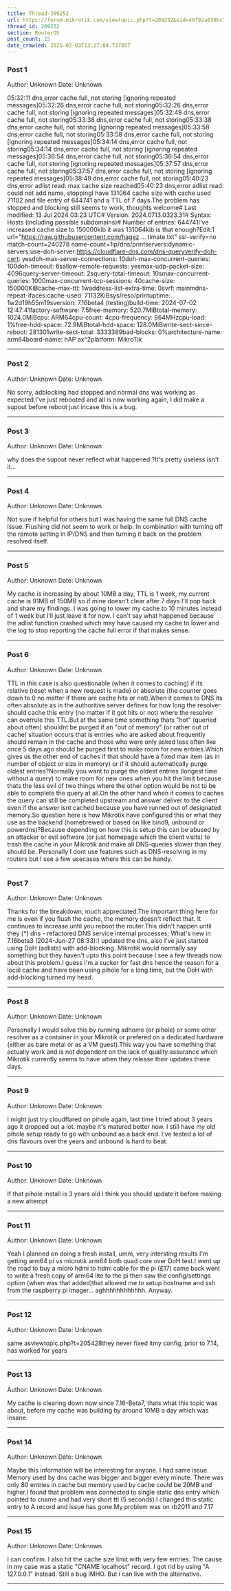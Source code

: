 ```yaml
---
title: Thread-209252
url: https://forum.mikrotik.com/viewtopic.php?t=209252&sid=49f92a630bc7970d8ca50523be880e8f
thread_id: 209252
section: RouterOS
post_count: 15
date_crawled: 2025-02-03T13:27:04.737857
---
```


### Post 1
Author: Unknown
Date: Unknown

05:32:11 dns,error cache full, not storing [ignoring repeated messages]05:32:26 dns,error cache full, not storing05:32:26 dns,error cache full, not storing [ignoring repeated messages]05:32:49 dns,error cache full, not storing05:33:38 dns,error cache full, not storing05:33:38 dns,error cache full, not storing [ignoring repeated messages]05:33:58 dns,error cache full, not storing05:33:58 dns,error cache full, not storing [ignoring repeated messages]05:34:14 dns,error cache full, not storing05:34:14 dns,error cache full, not storing [ignoring repeated messages]05:36:54 dns,error cache full, not storing05:36:54 dns,error cache full, not storing [ignoring repeated messages]05:37:57 dns,error cache full, not storing05:37:57 dns,error cache full, not storing [ignoring repeated messages]05:38:49 dns,error cache full, not storing05:40:23 dns,error adlist read: max cache size reached05:40:23 dns,error adlist read: could not add name, stoppingI have 131064 cache size with cache used 71102 and file entry of 644741 and a TTL of 7 days.The problem has stopped and blocking still seems to work, thoughts welcome# Last modified: 13 Jul 2024 03:23 UTC# Version: 2024.0713.0323.31# Syntax: Hosts (including possible subdomains)# Number of entries: 644741I've increased cache size to 150000kib it was 131064kib is that enough?Edit:1   url="https://raw.githubusercontent.com/hagez ... timate.txt" ssl-verify=no match-count=240278 name-count=1ip/dns/printservers:dynamic-servers:use-doh-server:https://cloudflare-dns.com/dns-queryverify-doh-cert: yesdoh-max-server-connections: 10doh-max-concurrent-queries: 100doh-timeout: 6sallow-remote-requests: yesmax-udp-packet-size: 4096query-server-timeout: 2squery-total-timeout: 10smax-concurrent-queries: 1000max-concurrent-tcp-sessions: 40cache-size: 150000KiBcache-max-ttl: 1waddress-list-extra-time: 0svrf: mainmdns-repeat-ifaces:cache-used: 71132KiBsys/reso/printuptime: 1w2d19h55m19sversion: 7.16beta4 (testing)build-time: 2024-07-02 12:47:41factory-software: 7.5free-memory: 520.7MiBtotal-memory: 1024.0MiBcpu: ARM64cpu-count: 4cpu-frequency: 864MHzcpu-load: 1%free-hdd-space: 72.9MiBtotal-hdd-space: 128.0MiBwrite-sect-since-reboot: 281301write-sect-total: 3333389bad-blocks: 0%architecture-name: arm64board-name: hAP ax^2platform: MikroTik

---
### Post 2
Author: Unknown
Date: Unknown

No sorry, adblocking had stopped and normal dns was working as expected.I've just rebooted and all is now working again, I did make a supout before reboot just incase this is a bug.

---
### Post 3
Author: Unknown
Date: Unknown

why does the supout never reflect what happened ?It's pretty useless isn't it...

---
### Post 4
Author: Unknown
Date: Unknown

Not sure if helpful for others but I was having the same full DNS cache issue. Flushing did not seem to work or help. In combination with turning off the remote setting in IP/DNS and then turning it back on the problem resolved itself.

---
### Post 5
Author: Unknown
Date: Unknown

My cache is increasing by about 10MB a day, TTL is 1 week, my current cache is 91MB of 150MB so if mine doesn't clear after 7 days I'll pop back and share my findings. I was going to lower my cache to 10 minutes instead of 1 week but I'll just leave it for now. I can't say what happened because the adlist function crashed which may have caused my cache to lower and the log to stop reporting the cache full error if that makes sense.

---
### Post 6
Author: Unknown
Date: Unknown

TTL in this case is also questionable (when it comes to caching) if its relative (reset when a new request is made) or absolute (the counter goes down to 0 no matter if there are cache hits or not).When it comes to DNS its often absolute as in the authoritive server defines for how long the resolver should cache this entry (no matter if it got hits or not) where the resolver can overrule this TTL.But at the same time something thats "hot" (queried about often) shouldnt be purged if an "out of memory" (or rather out of cache) situation occurs that is entries who are asked about frequently should remain in the cache and those who were only asked less often like once 5 days ago should be purged first to make room for new entries.Which gives us the other end of caches if that should have a fixed max item (as in number of object or size in memory) or if it should automatically purge oldest entries?Normally you want to purge the oldest entries (longest time without a query) to make room for new ones when you hit the limit because thats the less evil of two things where the other option would be not to be able to complete the query at all.On the other hand when it comes to caches the query can still be completed upstream and answer deliver to the client even if the answer isnt cached because you have runned out of designated memory.So question here is how Mikrotik have configured this or what they use as the backend (homebrewed or based on like bind9, unbound or powerdns)?Because depending on how this is setup this can be abused by an attacker or evil software (or just homepage which the client visits) to trash the cache in your Mikrotik and make all DNS-queries slower than they should be. Personally I dont use features such as DNS-resolving in my routers but I see a few usecases where this can be handy.

---
### Post 7
Author: Unknown
Date: Unknown

Thanks for the breakdown, much appreciated.The important thing here for me is even if you flush the cache, the memory doesn't reflect that. It continues to increase until you reboot the router.This didn't happen until they (*) dns - refactored DNS service internal processes; What's new in 7.16beta3 (2024-Jun-27 08:33):) updated the dns, also I've just started using DoH (adlists) with add-blocking. Mikrotik would normally say something but they haven't upto this point because I see a few threads now about this problem.I guess I'm a sucker for fast dns hence the reason for a local cache and have been using pihole for a long time, but the DoH with add-blocking turned my head.

---
### Post 8
Author: Unknown
Date: Unknown

Personally I would solve this by running adhome (or pihole) or some other resolver as a container in your Mikrotik or prefered on a dedicated hardware (either as bare metal or as a VM guest).This way you have something that actually work and is not dependent on the lack of quality assurance which Mikrotik currently seems to have when they release their updates these days.

---
### Post 9
Author: Unknown
Date: Unknown

I might just try cloudflared on pihole again, last time I tried about 3 years ago it dropped out a lot. maybe it's matured better now. I still have my old pihole setup ready to go with unbound as a back end. I've tested a lot of dns flavours over the years and unbound is hard to beat.

---
### Post 10
Author: Unknown
Date: Unknown

If that pihole install is 3 years old I think you should update it before making a new attempt

---
### Post 11
Author: Unknown
Date: Unknown

Yeah I planned on doing a fresh install, umm, very intersting results I'm getting arm64 pi vs microtik arm64 both quad core over DoH test.I went up the road to buy a micro hdmi to hdmi cable for the pi (£17) came back went to write a fresh copy of arm64 lite to the pi then saw the config/settings option (when was that added)that allowed me to setup hostname and ssh from the raspberry pi imager... aghhhhhhhhhhhh. Anyway.

---
### Post 12
Author: Unknown
Date: Unknown

same asviewtopic.php?t=205428they never fixed itmy config, prior to 7.14, has worked for years

---
### Post 13
Author: Unknown
Date: Unknown

My cache is clearing down now since 7.16-Beta7, thats what this topic was about, before my cache was building by around 10MB a day which was insane.

---
### Post 14
Author: Unknown
Date: Unknown

Maybe this information will be interesting for anyone. I had same issue. Memory used by dns cache was bigger and bigger every minute. There was only  80 entries in cache but memory used by cache could be 20MB and higher.I found that problem was connected to single static dns entry which pointed to cname and had very short ttl (5 seconds).I changed this static entry to A record and issue has gone.My problem was on rb2011 and 7.17

---
### Post 15
Author: Unknown
Date: Unknown

I can confirm. I also hit the cache size limit with very few entries. The cause in my case was a static "CNAME localhost" record. I got rid by using "A 127.0.0.1" instead. Still a bug IMHO. But i can live with the alternative.

---
